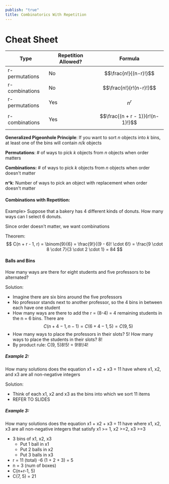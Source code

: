```yaml
---
publish: "true"
title: Combinatorics With Repetition
---
```

# Cheat Sheet

| Type           | Repetition Allowed? | Formula                          |
| -------------- | ------------------- | -------------------------------- |
| r-permutations | No                  | $$\frac{n!}{(n-r)!}$$            |
| r-combinations | No                  | $$\frac{n!}{r!(n-r)!}$$          |
| r-permutations | Yes                 | $$n^r$$                          |
| r-combinations | Yes                 | $$\frac{(n + r - 1)}{r!(n-1)!}$$ |

**Generalized Pigeonhole Principle**: If you want to sort *n* objects into *k* bins, at least one of the bins will contain *n*/*k* objects

**Permutations**: # of ways to pick *k* objects from *n* objects when order matters

**Combinations:** # of ways to pick *k* objects from *n* objects when order doesn't matter

**n^k**: Number of ways to pick an object with replacement when order doesn't matter

#### Combinations with Repetition:
Example> Suppose that a bakery has 4 different kinds of donuts. How many ways can I select 6 donuts.

Since order doesn't matter, we want combinations

Theorem: $$
C(n + r - 1, r) = \binom{9}{6} = \frac{9!}{(9 - 6)! \cdot 6!} = \frac{9 \cdot 8 \cdot 7}{3 \cdot 2 \cdot 1} = 84
$$
#### Balls and Bins
How many ways are there for eight students and five professors to be alternated?

Solution:
- Imagine there are six bins around the five professors
- No professor stands next to another professor, so the 4 bins in between each have one student
- How many ways are there to add the r = (8-4) = 4 remaining students in the n = 6 bins. There are $$C(n+4-1, n-1) = C(6+4-1, 5) = C(9, 5)$$
- How many ways to place the professors in their slots? 5! How many ways to place the students in their slots? 8!
- By product rule: C(9, 5)8!5! = 9!8!/4!

##### Example 2:
How many solutions does the equation x1 + x2 + x3 = 11 have where x1, x2, and x3 are all non-negative integers

Solution:
- Think of each x1, x2 and x3 as the bins into which we sort 11 items
- REFER TO SLIDES

##### Example 3:
How many solutions does the equation x1 + x2 + x3 = 11 have where x1, x2, x3 are all non-negative integers that satisfy x1 >= 1, x2 >=2, x3 >=3
- 3 bins of x1, x2, x3
	- Put 1 ball in x1
	- Put 2 balls in x2
	- Put 3 balls in x3
- r = 11 (total) -6 (1 + 2 + 3) = 5
- n = 3 (num of boxes)
- C(n+r-1, 5)
- C(7, 5) = 21